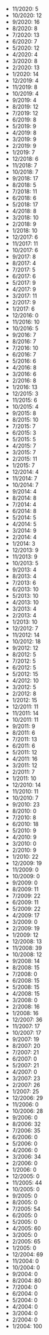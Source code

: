 *  11/2020: 5
*  10/2020: 12
*  9/2020: 16
*  8/2020: 8
*  7/2020: 13
*  6/2020: 7
*  5/2020: 12
*  4/2020: 4
*  3/2020: 8
*  2/2020: 13
*  1/2020: 14
*  12/2019: 4
*  11/2019: 8
*  10/2019: 4
*  9/2019: 4
*  8/2019: 12
*  7/2019: 12
*  6/2019: 8
*  5/2019: 9
*  4/2019: 8
*  3/2019: 9
*  2/2019: 9
*  1/2019: 7
*  12/2018: 6
*  11/2018: 7
*  10/2018: 7
*  9/2018: 17
*  8/2018: 5
*  7/2018: 11
*  6/2018: 6
*  5/2018: 17
*  4/2018: 8
*  3/2018: 10
*  2/2018: 9
*  1/2018: 10
*  12/2017: 6
*  11/2017: 11
*  10/2017: 6
*  9/2017: 8
*  8/2017: 4
*  7/2017: 5
*  6/2017: 6
*  5/2017: 9
*  4/2017: 9
*  3/2017: 11
*  2/2017: 9
*  1/2017: 6
*  12/2016: 0
*  11/2016: 10
*  10/2016: 5
*  9/2016: 7
*  8/2016: 7
*  7/2016: 10
*  6/2016: 7
*  5/2016: 6
*  4/2016: 8
*  3/2016: 6
*  2/2016: 8
*  1/2016: 13
*  12/2015: 3
*  11/2015: 6
*  10/2015: 4
*  9/2015: 8
*  8/2015: 10
*  7/2015: 7
*  6/2015: 3
*  5/2015: 5
*  4/2015: 7
*  3/2015: 7
*  2/2015: 11
*  1/2015: 7
*  12/2014: 4
*  11/2014: 7
*  10/2014: 7
*  9/2014: 4
*  8/2014: 8
*  7/2014: 4
*  6/2014: 8
*  5/2014: 5
*  4/2014: 5
*  3/2014: 9
*  2/2014: 4
*  1/2014: 3
*  12/2013: 9
*  11/2013: 9
*  10/2013: 5
*  9/2013: 4
*  8/2013: 4
*  7/2013: 6
*  6/2013: 10
*  5/2013: 10
*  4/2013: 10
*  3/2013: 4
*  2/2013: 4
*  1/2013: 10
*  12/2012: 7
*  11/2012: 14
*  10/2012: 18
*  9/2012: 12
*  8/2012: 5
*  7/2012: 5
*  6/2012: 5
*  5/2012: 15
*  4/2012: 10
*  3/2012: 5
*  2/2012: 8
*  1/2012: 15
*  12/2011: 11
*  11/2011: 14
*  10/2011: 11
*  9/2011: 9
*  8/2011: 6
*  7/2011: 13
*  6/2011: 6
*  5/2011: 12
*  4/2011: 16
*  3/2011: 12
*  2/2011: 7
*  1/2011: 10
*  12/2010: 14
*  11/2010: 11
*  10/2010: 7
*  9/2010: 23
*  8/2010: 0
*  7/2010: 8
*  6/2010: 18
*  5/2010: 9
*  4/2010: 9
*  3/2010: 0
*  2/2010: 9
*  1/2010: 22
*  12/2009: 19
*  11/2009: 0
*  10/2009: 0
*  9/2009: 0
*  8/2009: 11
*  7/2009: 22
*  6/2009: 11
*  5/2009: 22
*  4/2009: 17
*  3/2009: 0
*  2/2009: 19
*  1/2009: 12
*  12/2008: 13
*  11/2008: 39
*  10/2008: 12
*  9/2008: 14
*  8/2008: 15
*  7/2008: 0
*  6/2008: 15
*  5/2008: 15
*  4/2008: 15
*  3/2008: 0
*  2/2008: 16
*  1/2008: 16
*  12/2007: 36
*  11/2007: 17
*  10/2007: 17
*  9/2007: 19
*  8/2007: 20
*  7/2007: 21
*  6/2007: 0
*  5/2007: 21
*  4/2007: 0
*  3/2007: 23
*  2/2007: 26
*  1/2007: 25
*  12/2006: 29
*  11/2006: 0
*  10/2006: 28
*  9/2006: 0
*  8/2006: 32
*  7/2006: 35
*  6/2006: 0
*  5/2006: 0
*  4/2006: 0
*  3/2006: 34
*  2/2006: 0
*  1/2006: 0
*  12/2005: 0
*  11/2005: 44
*  10/2005: 0
*  9/2005: 0
*  8/2005: 0
*  7/2005: 54
*  6/2005: 0
*  5/2005: 0
*  4/2005: 60
*  3/2005: 0
*  2/2005: 65
*  1/2005: 0
*  12/2004: 69
*  11/2004: 0
*  10/2004: 0
*  9/2004: 0
*  8/2004: 80
*  7/2004: 0
*  6/2004: 0
*  5/2004: 0
*  4/2004: 0
*  3/2004: 0
*  2/2004: 0
*  1/2004: 100